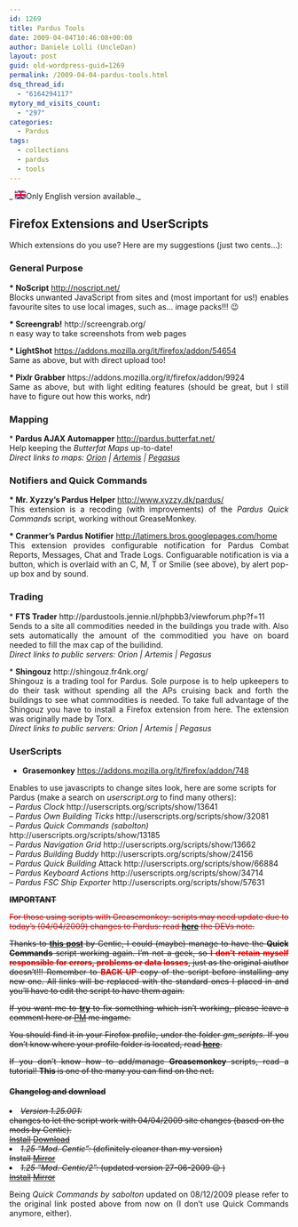 ```yaml
---
id: 1269
title: Pardus Tools
date: 2009-04-04T10:46:08+00:00
author: Daniele Lolli (UncleDan)
layout: post
guid: old-wordpress-guid=1269
permalink: /2009-04-04-pardus-tools.html
dsq_thread_id:
  - "6164294117"
mytory_md_visits_count:
  - "297"
categories:
  - Pardus
tags:
  - collections
  - pardus
  - tools
---
```

_ <img class="alignnone size-full wp-image-149" title="uk-flag-xsmall" src="/wp-content/uploads/2009/03/uk-flag-xsmall.gif" alt="uk-flag-xsmall" width="20" height="15" />Only English version available._

## Firefox Extensions and UserScripts

<p style="text-align: justify;">
  Which extensions do you use? Here are my suggestions (just two cents&#8230;):
</p>

### General Purpose

<p style="text-align: justify;">
  <strong>* NoScript</strong> <a href="http://noscript.net/" target="_blank">http://noscript.net/<br /> </a>Blocks unwanted JavaScript from sites and (most important for us!) enables favourite sites to use local images, such as&#8230; image packs!!! 😉
</p>

<p style="text-align: justify;">
  <strong>* Screengrab!</strong> http://screengrab.org/<br /> n easy way to take screenshots from web pages
</p>

<p style="text-align: justify;">
  <strong>* LightShot</strong> <a title="LightShot" href="https://addons.mozilla.org/it/firefox/addon/54654" target="_blank">https://addons.mozilla.org/it/firefox/addon/54654</a><br /> Same as above, but with direct upload too!
</p>

<p style="text-align: justify;">
  <strong>* Pixlr Grabber</strong> https://addons.mozilla.org/it/firefox/addon/9924<br /> Same as above, but with light editing features (should be great, but I still have to figure out how this works, ndr)
</p>

### Mapping

<p style="text-align: justify;">
  * <strong>Pardus AJAX Automapper</strong> <a href="http://pardus.butterfat.net/" target="_blank">http://pardus.butterfat.net/</a><br /> Help keeping the <em>Butterfat Maps</em> up-to-date!<br /> <em>Direct links to maps: <a title="Pardus Butterfat Maps - Orion" href="http://pardus.butterfat.net/pardusmapper/maps/orion/universe.html" target="_blank">Orion</a> | <a title="Pardus Butterfat Maps - Artemis" href="http://pardus.butterfat.net/pardusmapper/maps/artemis/universe.html" target="_blank">Artemis</a> | <a title="Pardus Butterfat Maps - Pegasus" href="http://pardus.butterfat.net/pardusmapper/maps/pegasus/universe.html" target="_blank">Pegasus</a> </em>
</p>

### Notifiers and Quick Commands

<p style="text-align: justify;">
  <strong>* Mr. Xyzzy&#8217;s Pardus Helper</strong> <a href="http://www.xyzzy.dk/pardus/">http://www.xyzzy.dk/pardus/</a><br /> This extension is a recoding (with improvements) of the <em>Pardus Quick Commands</em> script, working without GreaseMonkey.
</p>

<p style="text-align: justify;">
  <strong>* Cranmer&#8217;s Pardus Notifier</strong> <a href="http://latimers.bros.googlepages.com/home" target="_blank">http://latimers.bros.googlepages.com/home</a><br /> This extension provides configurable notification for Pardus Combat Reports, Messages, Chat and Trade Logs. Configuarable notification is via a button, which is overlaid with an C, M, T or Smilie (see above), by alert pop-up box and by sound.
</p>

### Trading

<p style="text-align: justify;">
  * <strong>FTS Trader</strong> http://pardustools.jennie.nl/phpbb3/viewforum.php?f=11<br /> Sends to a site all commodities needed in the buildings you trade with. Also sets automatically the amount of the commoditied you have on board needed to fill the max cap of the builidind.<br /> <em> Direct links to public servers: Orion | Artemis | Pegasus</em>
</p>

<p style="text-align: justify;">
  * <strong>Shingouz</strong> http://shingouz.fr4nk.org/<br /> Shingouz is a trading tool for Pardus. Sole purpose is to help upkeepers to do their task without spending all the APs cruising back and forth the buildings to see what commodities is needed. To take full advantage of the Shingouz you have to install a Firefox extension from here. The extension was originally made by Torx.<br /> <em> Direct links to public servers: Orion | Artemis | Pegasus</em>
</p>

### UserScripts

* **Grasemonkey** <a href="https://addons.mozilla.org/it/firefox/addon/748" target="_blank">https://addons.mozilla.org/it/firefox/addon/748</a>

<p style="text-align: left;">
  <a href="https://addons.mozilla.org/it/firefox/addon/748" target="_blank"></a>Enables to use javascripts to change sites look, here are some scripts for Pardus (make a search on <em>userscript.org</em> to find many others):<br /> <em>&#8211; Pardus Clock</em> http://userscripts.org/scripts/show/13641<br /> <em>&#8211; Pardus Own Building Ticks</em> http://userscripts.org/scripts/show/32081<br /> <em>&#8211; Pardus Quick Commands (sabolton)</em> http://userscripts.org/scripts/show/13185<br /> <em>&#8211; Pardus Navigation Grid</em> http://userscripts.org/scripts/show/13662<br /> <em>&#8211; Pardus Building Buddy</em> http://userscripts.org/scripts/show/24156<br /> <em>&#8211; Pardus Quick Building</em> Attack <strong><span style="font-weight: normal;">http://userscripts.org/scripts/show/66884<br /> <em>&#8211; Pardus Keyboard Actions</em> http://userscripts.org/scripts/show/34714<br /> <em>&#8211; Pardus FSC Ship Exporter</em> http://userscripts.org/scripts/show/57631</span></strong>
</p>

<p style="text-align: left; text-decoration: line-through;">
  <strong>IMPORTANT</strong>
</p>

<p style="text-align: justify; text-decoration: line-through;">
  <span style="color: red;"> For those using scripts with Greasemonkey: scripts may need update due to today&#8217;s (04/04/2009) changes to Pardus: read <a class="postlink" href="http://forum.pardus.at/index.php?showtopic=9592&st=60" target="_blank"><strong>here</strong></a> the DEVs note.</span>
</p>

<p style="text-align: justify; text-decoration: line-through;">
  Thanks to <a title="Thanks Centic!" href="http://forum.pardus.at/index.php?showtopic=38141&hl=quick+commands" target="_blank"><strong>this post</strong></a><strong> </strong>by Centic, I could (maybe) manage to have the <strong>Quick Commands</strong> script working again. I&#8217;m not a geek, so <span style="color: #ff0000;"><strong>I don&#8217;t retain myself responsible for errors, problems or data losses</strong></span>, just as the original aiuthor doesn&#8217;t!!! Remember to <strong><span style="color: #ff0000;">BACK UP</span></strong> copy of the script before installing any new one. All links will be replaced with the standard ones I placed in and you&#8217;ll have to edit the script to have them again.
</p>

<p style="text-align: justify; text-decoration: line-through;">
  If you want me to <span style="text-decoration: underline;"><strong>try</strong></span><strong> </strong>to fix something which isn&#8217;t working, please leave a comment here or <a title="PM to Uncledan (Orion)" href="http://orion.pardus.at/sendmsg.php?to=Uncledan" target="_blank">PM</a> me ingame.
</p>

<p style="text-align: justify; text-decoration: line-through;">
  You should find it in your Firefox profile, under the folder <em>gm_scripts</em>. If you don&#8217;t know where your profile folder is located, read <a title="Firefox Profile Folder" href="http://kb.mozillazine.org/Profile_folder_-_Firefox" target="_blank"><strong>here</strong></a>.
</p>

<p style="text-align: justify; text-decoration: line-through;">
  If you don&#8217;t know how to add/manage <strong>Greasemonkey </strong>scripts, read a tutorial! <strong>This</strong><strong> </strong>is one of the many you can find on the net.
</p>

<h4 style="text-decoration: line-through;">
  Changelog and download
</h4>

<li style="text-decoration: line-through;">
  <em>Version 1.25.001:</em><br /> changes to let the script work with 04/04/2009 site changes (based on the mods by Centic).<br /> <a title="pardus_quick_commands.user.js" href="/wp-content/uploads/2009/04/pardus_quick_commands.user.js" target="_blank">Install</a> <a title="pardus_quick_commands_1-25-001.zip" href="/wp-content/uploads/2009/04/pardus_quick_commands_1-25-001.zip" target="_blank">Download</a>
</li>
<li style="text-decoration: line-through;">
  <em>1.25 &#8220;Mod. Centic&#8221;:</em> (definitely cleaner than my version)<br /> Install <a title="pardus_quick_commands_mod-centic.zip" href="/wp-content/uploads/2009/04/pardus_quick_commands_mod-centic.zip" target="_blank">Mirror</a>
</li>
<li style="text-decoration: line-through;">
  <em>1.25 &#8220;Mod. Centic/2&#8221;:</em> (updated version 27-06-2009 😉 )<br /> <a title="pardus_quick_commands2.user.js (Centic)" href="http://centic.awardspace.com/pardus%20scripts/pardus_quick_commands2.user.js" target="_blank">Install</a> <a title="pardus_quick_commands2_mod-centic.zip" href="/wp-content/uploads/2009/04/pardus_quick_commands2_mod-centic.zip">Mirror</a>
</li>

<p style="text-align: justify;">
  Being <em>Quick Commands by sabolton</em> updated on 08/12/2009 please refer to the original link posted above from now on (I don&#8217;t use Quick Commands anymore, either).
</p>